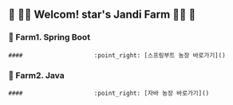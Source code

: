 

## :green_heart: :woman_farmer: Welcom! star's Jandi Farm​ :woman_farmer: :green_heart:





### :seedling: Farm1. Spring Boot

    #### 					:point_right: [스프링부트 농장 바로가기]() 



### :seedling: Farm2. Java

    #### 					:point_right: [자바 농장 바로가기]() 
